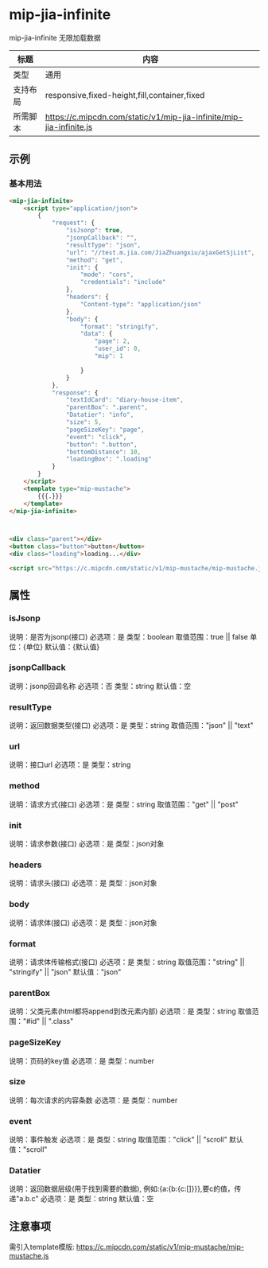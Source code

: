# mip-jia-infinite

mip-jia-infinite 无限加载数据

标题|内容
----|----
类型|通用
支持布局|responsive,fixed-height,fill,container,fixed
所需脚本|https://c.mipcdn.com/static/v1/mip-jia-infinite/mip-jia-infinite.js

## 示例

### 基本用法
```html
<mip-jia-infinite>
    <script type="application/json">
        {
            "request": {
                "isJsonp": true,
                "jsonpCallback": "",
                "resultType": "json",
                "url": "//test.m.jia.com/JiaZhuangxiu/ajaxGetSjList",
                "method": "get",
                "init": {
                    "mode": "cors",
                    "credentials": "include"
                },
                "headers": {
                    "Content-type": "application/json"
                },
                "body": {
                    "format": "stringify",
                    "data": {
                        "page": 2,
                        "user_id": 0,
                        "mip": 1

                    }
                }
            },
            "response": {
                "textIdCard": "diary-house-item",
                "parentBox": ".parent",
                "Datatier": "info",
                "size": 5,
                "pageSizeKey": "page",
                "event": "click",
                "button": ".button",
                "bottomDistance": 10,
                "loadingBox": ".loading"
            }
        }
    </script>
    <template type="mip-mustache">
        {{{.}}}
    </template>
</mip-jia-infinite>



<div class="parent"></div>
<button class="button">button</button>
<div class="loading">loading...</div>

<script src="https://c.mipcdn.com/static/v1/mip-mustache/mip-mustache.js"></script>
```

## 属性


### isJsonp

说明：是否为jsonp(接口)
必选项：是
类型：boolean
取值范围：true || false
单位：{单位}
默认值：{默认值}


### jsonpCallback

说明：jsonp回调名称
必选项：否
类型：string
默认值：空


### resultType

说明：返回数据类型(接口)
必选项：是
类型：string
取值范围："json" || "text"


### url

说明：接口url
必选项：是
类型：string


### method

说明：请求方式(接口)
必选项：是
类型：string
取值范围："get" || "post"


### init

说明：请求参数(接口)
必选项：是
类型：json对象


### headers

说明：请求头(接口)
必选项：是
类型：json对象


### body

说明：请求体(接口)
必选项：是
类型：json对象


### format

说明：请求体传输格式(接口)
必选项：是
类型：string
取值范围："string" || "stringify" || "json"
默认值："json"


### parentBox

说明：父类元素(html都将append到改元素内部)
必选项：是
类型：string
取值范围："#id" || ".class"


### pageSizeKey

说明：页码的key值
必选项：是
类型：number


### size

说明：每次请求的内容条数
必选项：是
类型：number


### event

说明：事件触发
必选项：是
类型：string
取值范围："click" || "scroll"
默认值："scroll"


### Datatier

说明：返回数据层级(用于找到需要的数据), 例如:{a:{b:{c:[]}}},要c的值，传递"a.b.c"
必选项：是
类型：string
默认值：空




## 注意事项

需引入template模版: https://c.mipcdn.com/static/v1/mip-mustache/mip-mustache.js